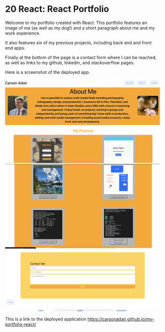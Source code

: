 # 20 React: React Portfolio

Welcome to my portfolio created with React. This portfolio features an image of me (as well as my dog!) and a short paragraph about me and my work experience. 

It also features six of my previous projects, including back end and front end apps. 

Finally at the bottom of the page is a contact form where I can be reached, as well as links to my github, linkedin, and stackoverflow pages. 

Here is a screenshot of the deployed app.

![Main page of the deployed application](Assets/page1.png)
![Scroll down to the grid of projects](Assets/page2.png)
![Bottom of the page with the contact and footer](Assets/page3.png)

This is a link to the deployed application
https://carsonadair.github.io/my-portfolio-react/
